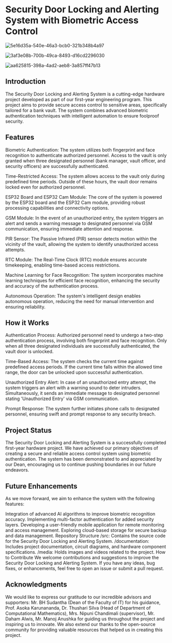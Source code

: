 # Security Door Locking and Alerting System with Biometric Access Control

![5e16d35a-540e-46a3-bcb0-321b348b4a97](https://github.com/Ashani-Sansala/Intelligent-Door-Locking-and-Alerting-System/assets/85635476/b524ccee-a501-458a-883c-18f4365003ee)

![3af3e08b-700b-49ca-8493-d16cd2296030](https://github.com/Ashani-Sansala/Intelligent-Door-Locking-and-Alerting-System/assets/85635476/2fd8829d-c808-4659-91fb-1df99fc3652d)

![aa625815-398a-4ad2-aeb8-3a857ff47b13](https://github.com/Ashani-Sansala/Intelligent-Door-Locking-and-Alerting-System/assets/85635476/052d4fc8-8ea5-467d-b293-60a157853b08)

## Introduction
The Security Door Locking and Alerting System is a cutting-edge hardware project developed as part of our first-year engineering program. This project aims to provide secure access control to sensitive areas, specifically tailored for a bank vault. The system combines advanced biometric authentication techniques with intelligent automation to ensure foolproof security.

## Features
Biometric Authentication: The system utilizes both fingerprint and face recognition to authenticate authorized personnel. Access to the vault is only granted when three designated personnel (bank manager, vault officer, and security officers) are successfully authenticated.

Time-Restricted Access: The system allows access to the vault only during predefined time periods. Outside of these hours, the vault door remains locked even for authorized personnel.

ESP32 Board and ESP32 Cam Module: The core of the system is powered by the ESP32 board and the ESP32 Cam module, providing robust processing capabilities and connectivity options.

GSM Module: In the event of an unauthorized entry, the system triggers an alert and sends a warning message to designated personnel via GSM communication, ensuring immediate attention and response.

PIR Sensor: The Passive Infrared (PIR) sensor detects motion within the vicinity of the vault, allowing the system to identify unauthorized access attempts.

RTC Module: The Real-Time Clock (RTC) module ensures accurate timekeeping, enabling time-based access restrictions.

Machine Learning for Face Recognition: The system incorporates machine learning techniques for efficient face recognition, enhancing the security and accuracy of the authentication process.

Autonomous Operation: The system's intelligent design enables autonomous operation, reducing the need for manual intervention and ensuring reliability.

## How it Works
Authentication Process: Authorized personnel need to undergo a two-step authentication process, involving both fingerprint and face recognition. Only when all three designated individuals are successfully authenticated, the vault door is unlocked.

Time-Based Access: The system checks the current time against predefined access periods. If the current time falls within the allowed time range, the door can be unlocked upon successful authentication.

Unauthorized Entry Alert: In case of an unauthorized entry attempt, the system triggers an alert with a warning sound to deter intruders. Simultaneously, it sends an immediate message to designated personnel stating 'Unauthorized Entry' via GSM communication.

Prompt Response: The system further initiates phone calls to designated personnel, ensuring swift and prompt response to any security breach.

## Project Status
The Security Door Locking and Alerting System is a successfully completed first-year hardware project. We have achieved our primary objectives of creating a secure and reliable access control system using biometric authentication. The system has been demonstrated to and appreciated by our Dean, encouraging us to continue pushing boundaries in our future endeavors.

## Future Enhancements
As we move forward, we aim to enhance the system with the following features:

Integration of advanced AI algorithms to improve biometric recognition accuracy.
Implementing multi-factor authentication for added security layers.
Developing a user-friendly mobile application for remote monitoring and access management.
Exploring cloud-based storage for secure backup and data management.
Repository Structure
/src: Contains the source code for the Security Door Locking and Alerting System.
/documentation: Includes project documentation, circuit diagrams, and hardware component specifications.
/media: Holds images and videos related to the project.
How to Contribute
We welcome contributions and suggestions to improve the Security Door Locking and Alerting System. If you have any ideas, bug fixes, or enhancements, feel free to open an issue or submit a pull request.

## Acknowledgments
We would like to express our gratitude to our incredible advisors and supporters:
Mr. BH Sudantha (Dean of the Faculty of IT) for his guidance,
Prof. Asoka Karunananda,
Dr. Thushari Silva (Head of Department of Computational Mathematics),
Mrs. Nipuni Chandimali (supervisor),
Mr. Daham Alwis,
Mr. Manoj Anushka for guiding us throughout the project and inspiring us to innovate. We also extend our thanks to the open-source community for providing valuable resources that helped us in creating this project.
